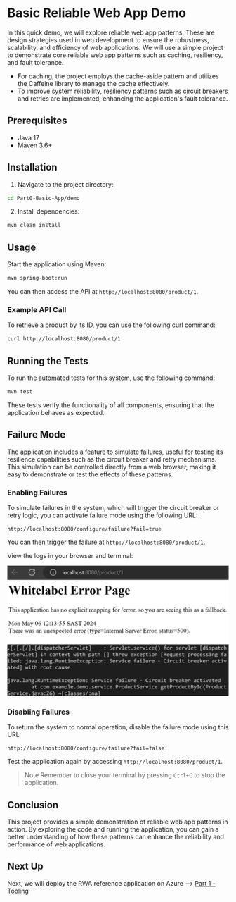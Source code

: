 # Basic Reliable Web App Demo

In this quick demo, we will explore reliable web app patterns. These are design strategies used in web development to ensure the robustness, scalability, and efficiency of web applications. We will use a simple project to demonstrate core reliable web app patterns such as caching, resiliency, and fault tolerance.

- For caching, the project employs the cache-aside pattern and utilizes the Caffeine library to manage the cache effectively.
- To improve system reliability, resiliency patterns such as circuit breakers and retries are implemented, enhancing the application's fault tolerance.

## Prerequisites

- Java 17
- Maven 3.6+

## Installation

1. Navigate to the project directory:

```bash
cd Part0-Basic-App/demo
```

2. Install dependencies:

```bash
mvn clean install
```

## Usage

Start the application using Maven:

```bash
mvn spring-boot:run
```

You can then access the API at `http://localhost:8080/product/1`.

### Example API Call

To retrieve a product by its ID, you can use the following curl command:

```bash
curl http://localhost:8080/product/1
```

## Running the Tests

To run the automated tests for this system, use the following command:

```bash
mvn test
```

These tests verify the functionality of all components, ensuring that the application behaves as expected.

## Failure Mode

The application includes a feature to simulate failures, useful for testing its resilience capabilities such as the circuit breaker and retry mechanisms. This simulation can be controlled directly from a web browser, making it easy to demonstrate or test the effects of these patterns.

### Enabling Failures

To simulate failures in the system, which will trigger the circuit breaker or retry logic, you can activate failure mode using the following URL:

```plaintext
http://localhost:8080/configure/failure?fail=true
```
You can then trigger the failure at `http://localhost:8080/product/1`.

View the logs in your browser and terminal:

![Failure Logs](./images/failure-web.png)
![Failure Logs](./images/failure.png)

### Disabling Failures

To return the system to normal operation, disable the failure mode using this URL:

```plaintext
http://localhost:8080/configure/failure?fail=false
```
Test the application again by accessing `http://localhost:8080/product/1`.

> Note
> Remember to close your terminal by pressing `Ctrl+C` to stop the application.

## Conclusion

This project provides a simple demonstration of reliable web app patterns in action. By exploring the code and running the application, you can gain a better understanding of how these patterns can enhance the reliability and performance of web applications.

## Next Up

Next, we will deploy the RWA reference application on Azure --> [Part 1 - Tooling](../Part1-Tooling/README.md) 
